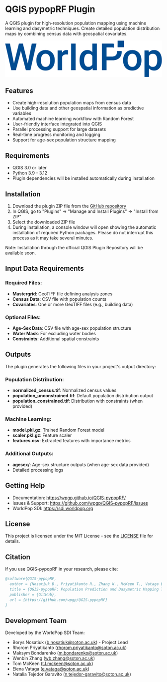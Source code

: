 # QGIS pypopRF Plugin

A QGIS plugin for high-resolution population mapping using machine learning and dasymetric techniques. Create detailed population distribution maps by combining census data with geospatial covariates.

![WorldPop SDI](wp_logo.png)

## Features

- Create high-resolution population maps from census data
- Use building data and other geospatial information as predictive variables
- Automated machine learning workflow with Random Forest
- User-friendly interface integrated into QGIS
- Parallel processing support for large datasets
- Real-time progress monitoring and logging
- Support for age-sex population structure mapping

## Requirements

- QGIS 3.0 or later
- Python 3.9 - 3.12
- Plugin dependencies will be installed automatically during installation

## Installation

1. Download the plugin ZIP file from the [GitHub repository](https://github.com/wpgp/QGIS-pypopRF/releases)
2. In QGIS, go to "Plugins" → "Manage and Install Plugins" → "Install from ZIP"
3. Select the downloaded ZIP file
4. During installation, a console window will open showing the automatic installation of required Python packages. Please do not interrupt this process as it may take several minutes.

Note: Installation through the official QGIS Plugin Repository will be available soon.

## Input Data Requirements

### Required Files:
- **Mastergrid**: GeoTIFF file defining analysis zones
- **Census Data**: CSV file with population counts
- **Covariates**: One or more GeoTIFF files (e.g., building data)

### Optional Files:
- **Age-Sex Data**: CSV file with age-sex population structure
- **Water Mask**: For excluding water bodies
- **Constraints**: Additional spatial constraints

## Outputs

The plugin generates the following files in your project's output directory:

### Population Distribution:
- **normalized_census.tif**: Normalized census values
- **population_unconstrained.tif**: Default population distribution output
- **population_constrained.tif**: Distribution with constraints (when provided)

### Machine Learning:
- **model.pkl.gz**: Trained Random Forest model
- **scaler.pkl.gz**: Feature scaler
- **features.csv**: Extracted features with importance metrics

### Additional Outputs:
- **agesex/**: Age-sex structure outputs (when age-sex data provided)
- Detailed processing logs

## Getting Help

- Documentation: https://wpgp.github.io/QGIS-pypopRF/
- Issues & Support: https://github.com/wpgp/QGIS-pypopRF/issues
- WorldPop SDI: https://sdi.worldpop.org


## License

This project is licensed under the MIT License - see the [LICENSE](LICENSE) file for details.

## Citation

If you use QGIS-pypopRF in your research, please cite:

```bibtex
@software{QGIS-pypopRF,
  author = {Nosatiuk B., Priyatikanto R., Zhang W., McKeen T., Vataga E., Tejedor-Garavito N, Bondarenko M.},
  title = {QGIS-pypopRF: Population Prediction and Dasymetric Mapping Tool},
  publisher = {GitHub},
  url = {https://github.com/wpgp/QGIS-pypopRF}
}
```


## Development Team

Developed by the WorldPop SDI Team:
- Borys Nosatiuk (b.nosatiuk@soton.ac.uk) - Project Lead
- Rhorom Priyatikanto (rhorom.priyatikanto@soton.ac.uk)
- Maksym Bondarenko (m.bondarenko@soton.ac.uk)
- Wenbin Zhang (wb.zhang@soton.ac.uk)
- Tom McKeen (t.l.mckeen@soton.ac.uk)
- Elena Vataga (e.vataga@soton.ac.uk)
- Natalia Tejedor Garavito (n.tejedor-garavito@soton.ac.uk)
